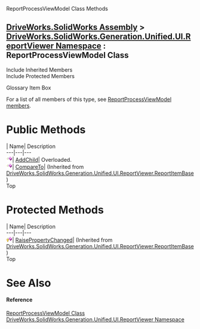 ReportProcessViewModel Class Methods   
  
[DriveWorks.SolidWorks Assembly](topic13342.md) > [DriveWorks.SolidWorks.Generation.Unified.UI.ReportViewer Namespace](topic15361.md) : ReportProcessViewModel Class  
---  
  
Include Inherited Members    
Include Protected Members    


Glossary Item Box

For a list of all members of this type, see [ReportProcessViewModel members](topic15391.md).

# Public Methods

| Name| Description  
---|---|---  
![Public Method](dotnetimages/publicMethod.gif)| [AddChild](topic15397.md)| Overloaded.   
![Public Method](dotnetimages/publicMethod.gif)| [CompareTo](topic15382.md)|  (Inherited from [DriveWorks.SolidWorks.Generation.Unified.UI.ReportViewer.ReportItemBase](topic15376.md))  
Top

# Protected Methods

| Name| Description  
---|---|---  
![Protected Method](dotnetimages/protectedMethod.gif)| [RaisePropertyChanged](topic15383.md)|  (Inherited from [DriveWorks.SolidWorks.Generation.Unified.UI.ReportViewer.ReportItemBase](topic15376.md))  
Top

# See Also

#### Reference

[ReportProcessViewModel Class](topic15390.md)   
[DriveWorks.SolidWorks.Generation.Unified.UI.ReportViewer Namespace](topic15361.md)


